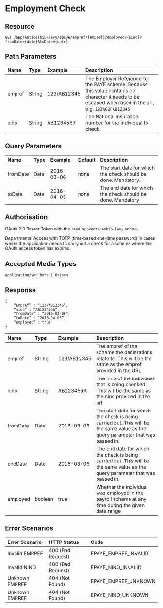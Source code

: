 # Employment Check
## Resource
	GET /apprenticeship-levy/epaye/empref/{empref}/employed/{nino}?fromDate={date}&toDate={date}
	
## Path Parameters

| Name | Type | Example | Description |
|:-|:-|:-|:-|
| empref | String | 123/AB12345 | The Employer Reference for the PAYE scheme. Because this value contains a `/` character it needs to be escaped when used in the url, e.g. `123%02FAB12345` |
| nino | String | AB1234567 | The National Insurance number for the individual to check |

## Query Parameters
| Name | Type | Example | Default | Description |
|:-|:-|:-|:-|:-|
| fromDate | Date | 2016-03-06 | none | The start date for which the check should be done. Mandatory. |
| toDate | Date | 2016-04-05 | none | The end date for which the check should be done. Mandatory |

## Authorisation
OAuth 2.0 Bearer Token with the `read:apprenticeship-levy` scope.

Departmental Access with TOTP (time-based one-time password) in cases where the application needs to carry out a check for a scheme where the OAuth access token has expired.

## Accepted Media Types
    application/vnd.hmrc.1.0+json

## Response
```
{
    “empref” : “123/AB12345”,
    “nino” : “AB123456A”,
    “fromDate” : “2016-03-06”,
    “toDate” : “2016-04-05”,
    “employed” : true
}
```

| Name | Type | Example | Description |
|:-|:-|:-|:-|
| empref | String | 123/AB12345 | The empref of the scheme the declarations relate to. This will be the same as the empref provided in the URL |
| nino | String | AB123456A | The nino of the individual that is being checked. This will be the same as the nino provided in the url |
| fromDate | Date | 2016-03-06 | The start date for which the check is being carried out. This will be the same value as the query parameter that was passed in.|
| endDate | Date | 2016-03-06 | The end date for which the check is being carried out. This will be the same value as the query parameter that was passed in. |
| employed | boolean | true | Whether the individual was employed in the payroll scheme at any time during the given date range |

## Error Scenarios

| Error Scenario | HTTP Status | Code |
|:-|:-|:-|
| Invalid EMRPEF | 400 (Bad Request) | EPAYE_EMPREF_INVALID |
| Invalid NINO | 400 (Bad Request) | EPAYE_NINO_INVALID |
| Unknown EMPREF | 404 (Not Found) | EPAYE_EMPREF_UNKNOWN |
| Unknown EMPREF | 404 (Not Found) | EPAYE_NINO_UNKNOWN |